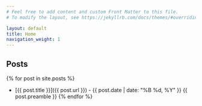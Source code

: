 ```yaml
---
# Feel free to add content and custom Front Matter to this file.
# To modify the layout, see https://jekyllrb.com/docs/themes/#overriding-theme-defaults

layout: default
title: Home
navigation_weight: 1
---
```


## Posts

{% for post in site.posts %}
- [{{ post.title }}]({{ post.url }}) - {{ post.date | date: "%B %d, %Y" }}
{{ post.preamble }}
{% endfor %}